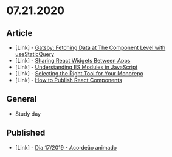# 07.21.2020

## Article

- \[Link\] - [Gatsby: Fetching Data at The Component Level with useStaticQuery](https://blog.bitsrc.io/gatsby-fetching-data-at-the-component-level-with-usestaticquery-397e35e648e)
- \[Link\] - [Sharing React Widgets Between Apps](https://blog.bitsrc.io/sharing-react-widgets-between-apps-f18c8db1d035)
- \[Link\] - [Understanding ES Modules in JavaScript](https://blog.bitsrc.io/understanding-es-modules-in-javascript-a28fec420f73)
- \[Link\] - [Selecting the Right Tool for Your Monorepo](https://blog.bitsrc.io/selecting-the-right-tool-for-your-monorepo-fafe409134b3)
- \[Link\] - [How to Publish React Components](https://blog.bitsrc.io/how-to-publish-react-components-d04e0a7e33b9)

## General

- Study day

## Published

- \[Link\] - [Dia 17/2019 - Acordeão animado](https://nerdcalistenico.com.br/hemersonvianna/artigos/daysofcode/2019/dia-17-acordeao-animado/)
